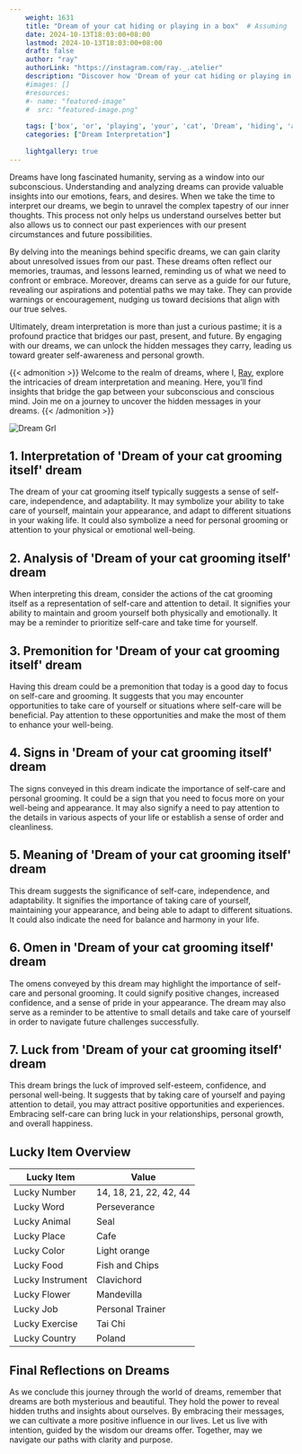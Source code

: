 ```yaml
---
    weight: 1631
    title: "Dream of your cat hiding or playing in a box"  # Assuming 'title' column exists
    date: 2024-10-13T18:03:00+08:00
    lastmod: 2024-10-13T18:03:00+08:00
    draft: false
    author: "ray"
    authorLink: "https://instagram.com/ray._.atelier"
    description: "Discover how 'Dream of your cat hiding or playing in a box' can interpret your future and uncover its significant meanings in your life."
    #images: []
    #resources:
    #- name: "featured-image"
    #  src: "featured-image.png"
    
    tags: ['box', 'or', 'playing', 'your', 'cat', 'Dream', 'hiding', 'a', 'in', 'of']
    categories: ["Dream Interpretation"]
    
    lightgallery: true
---
```

    
Dreams have long fascinated humanity, serving as a window into our subconscious. Understanding and analyzing dreams can provide valuable insights into our emotions, fears, and desires. When we take the time to interpret our dreams, we begin to unravel the complex tapestry of our inner thoughts. This process not only helps us understand ourselves better but also allows us to connect our past experiences with our present circumstances and future possibilities.

By delving into the meanings behind specific dreams, we can gain clarity about unresolved issues from our past. These dreams often reflect our memories, traumas, and lessons learned, reminding us of what we need to confront or embrace. Moreover, dreams can serve as a guide for our future, revealing our aspirations and potential paths we may take. They can provide warnings or encouragement, nudging us toward decisions that align with our true selves.

Ultimately, dream interpretation is more than just a curious pastime; it is a profound practice that bridges our past, present, and future. By engaging with our dreams, we can unlock the hidden messages they carry, leading us toward greater self-awareness and personal growth.

{{< admonition >}}
Welcome to the realm of dreams, where I, [Ray](https://instagram.com/ray._.atelier), explore the intricacies of dream interpretation and meaning. Here, you’ll find insights that bridge the gap between your subconscious and conscious mind. Join me on a journey to uncover the hidden messages in your dreams.
{{< /admonition >}}

![Dream Grl](https://cdn.pixabay.com/photo/2017/11/02/03/35/gothic-2910057_1280.jpg "Dream Grl")

## 1. Interpretation of 'Dream of your cat grooming itself' dream
 The dream of your cat grooming itself typically suggests a sense of self-care, independence, and adaptability. It may symbolize your ability to take care of yourself, maintain your appearance, and adapt to different situations in your waking life. It could also symbolize a need for personal grooming or attention to your physical or emotional well-being.

## 2. Analysis of 'Dream of your cat grooming itself' dream
 When interpreting this dream, consider the actions of the cat grooming itself as a representation of self-care and attention to detail. It signifies your ability to maintain and groom yourself both physically and emotionally. It may be a reminder to prioritize self-care and take time for yourself.

## 3. Premonition for 'Dream of your cat grooming itself' dream
 Having this dream could be a premonition that today is a good day to focus on self-care and grooming. It suggests that you may encounter opportunities to take care of yourself or situations where self-care will be beneficial. Pay attention to these opportunities and make the most of them to enhance your well-being.

## 4. Signs in 'Dream of your cat grooming itself' dream
 The signs conveyed in this dream indicate the importance of self-care and personal grooming. It could be a sign that you need to focus more on your well-being and appearance. It may also signify a need to pay attention to the details in various aspects of your life or establish a sense of order and cleanliness.

## 5. Meaning of 'Dream of your cat grooming itself' dream
 This dream suggests the significance of self-care, independence, and adaptability. It signifies the importance of taking care of yourself, maintaining your appearance, and being able to adapt to different situations. It could also indicate the need for balance and harmony in your life.

## 6. Omen in 'Dream of your cat grooming itself' dream
 The omens conveyed by this dream may highlight the importance of self-care and personal grooming. It could signify positive changes, increased confidence, and a sense of pride in your appearance. The dream may also serve as a reminder to be attentive to small details and take care of yourself in order to navigate future challenges successfully.

## 7. Luck from 'Dream of your cat grooming itself' dream
 This dream brings the luck of improved self-esteem, confidence, and personal well-being. It suggests that by taking care of yourself and paying attention to detail, you may attract positive opportunities and experiences. Embracing self-care can bring luck in your relationships, personal growth, and overall happiness.

## Lucky Item Overview
| Lucky Item          | Value              |
|---------------|--------------------|
| Lucky Number        | 14, 18, 21, 22, 42, 44  |
| Lucky Word          | Perseverance |
| Lucky Animal        | Seal |
| Lucky Place         | Cafe     |
| Lucky Color         | Light orange     |
| Lucky Food          | Fish and Chips      |
| Lucky Instrument    | Clavichord |
| Lucky Flower        | Mandevilla    |
| Lucky Job           | Personal Trainer       |
| Lucky Exercise      | Tai Chi  |
| Lucky Country       | Poland    |


##  Final Reflections on Dreams

As we conclude this journey through the world of dreams, remember that dreams are both mysterious and beautiful. They hold the power to reveal hidden truths and insights about ourselves. By embracing their messages, we can cultivate a more positive influence in our lives. Let us live with intention, guided by the wisdom our dreams offer. Together, may we navigate our paths with clarity and purpose.

